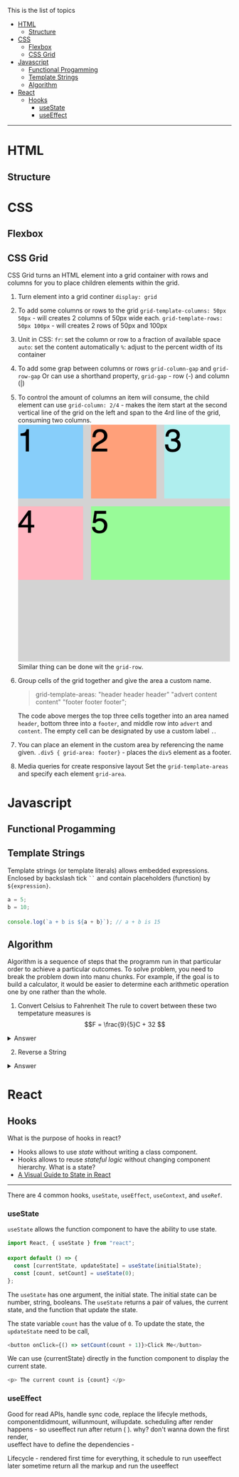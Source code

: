 This is the list of topics

- [HTML](#HTML)
  - [Structure](#Structure)
- [CSS](#CSS)
  - [Flexbox](#Flexbox)
  - [CSS Grid](#CSS-Grid)
- [Javascript](#Javascript)
  - [Functional Progamming](#Functional-Progamming)
  - [Template Strings](#Template-Strings)
  - [Algorithm](#Algorithm)
- [React](#React)
  - [Hooks](#Hooks)
    - [useState](#useState)
    - [useEffect](#useEffect)

---

# HTML

## Structure

# CSS

## Flexbox

## CSS Grid

CSS Grid turns an HTML element into a grid container with rows and columns for you to place children elements within the grid.

1. Turn element into a grid continer
   `display: grid`
2. To add some columns or rows to the grid
   `grid-template-columns: 50px 50px` - will creates 2 columns of 50px wide each.
   `grid-template-rows: 50px 100px` - will creates 2 rows of 50px and 100px
3. Unit in CSS:
   `fr`: set the column or row to a fraction of available space
   `auto`: set the content automatically
   `%`: adjust to the percent width of its container
4. To add some grap between columns or rows
   `grid-column-gap` and `grid-row-gap`
   Or can use a shorthand property, `grid-gap` - row (-) and column (|)
5. To control the amount of columns an item will consume, the child element can use
   `grid-column: 2/4` - makes the item start at the second vertical line of the grid on the left and span to the 4rd line of the grid, consuming two columns.
   ![column](</Screenshot 2019-06-26 at 15.16.18.png>)
   Similar thing can be done wit the `grid-row`.
6. Group cells of the grid together and give the area a custom name.

   > grid-template-areas:
   > "header header header"
   > "advert content content"
   > "footer footer footer";

   The code above merges the top three cells together into an area named `header`, bottom three into a `footer`, and middle row into `advert` and `content`.
   The empty cell can be designated by use a custom label `.`.

7. You can place an element in the custom area by referencing the name given.
   `.div5 { grid-area: footer}` - places the `div5` element as a footer.

8. Media queries for create responsive layout
   Set the `grid-template-areas` and specify each element `grid-area`.

# Javascript

## Functional Progamming

## Template Strings

Template strings (or template literals) allows embedded expressions.
Enclosed by backslash tick ` `` ` and contain placeholders (function) by `${expression}`.

```javascript
a = 5;
b = 10;

console.log(`a + b is ${a + b}`); // a + b is 15
```

## Algorithm

Algorithm is a sequence of steps that the programm run in that particular order to achieve a particular outcomes. To solve problem, you need to break the problem down into manu chunks. For example, if the goal is to build a calculator, it would be easier to determine each arithmetic operation one by one rather than the whole.

1. Convert Celsius to Fahrenheit
   The rule to covert between these two tempetature measures is
   $$F = \frac{9}{5}C + 32 $$

<details><summary>Answer</summary>

</details>

2. Reverse a String

<details><summary>Answer</summary>
1. Turn a string into an array `array = str.split(``)`
2. 
</details>

# React

## Hooks

What is the purpose of hooks in react?

- Hooks allows to use _state_ without writing a class component.
- Hooks allows to reuse _stateful logic_ without changing component hierarchy.
  What is a state?
- [A Visual Guide to State in React](https://daveceddia.com/visual-guide-to-state-in-react/)

---

There are 4 common hooks, `useState`, `useEffect`, `useContext`, and `useRef`.

### useState

`useState` allows the function component to have the ability to use state.

```javascript
import React, { useState } from "react";

export default () => {
  const [currentState, updateState] = useState(initialState);
  const [count, setCount] = useState(0);
};
```

The `useState` has one argument, the initial state. The initial state can be number, string, booleans.
The `useState` returns a pair of values, the current state, and the function that update the state.

The state variable `count` has the value of `0`. To update the state, the `updateState` need to be call,

```javascript
<button onClick={() => setCount(count + 1)}>Click Me</button>
```

We can use {currentState} directly in the function component to display the current state.

```javascript
<p> The current count is {count} </p>
```

### useEffect

Good for read APIs, handle sync code, replace the lifecyle methods, componentdidmount, willunmount, willupdate.
scheduling after render happens - so useeffect run after return ( ). why?
don't wanna down the first render,  
useffect have to define the dependencies -

Lifecycle -
rendered first time for everything, it schedule to run useeffect later sometime
return all the markup and run the useeffect
